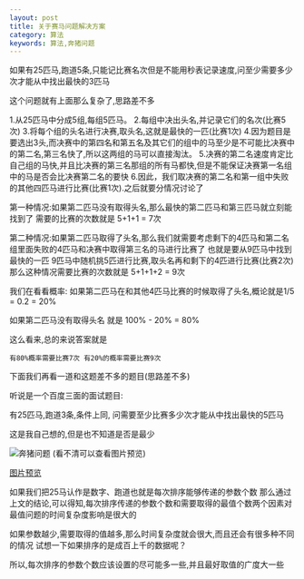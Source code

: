 ```yaml
---
layout: post
title: 关于赛马问题解决方案
category: 算法
keywords: 算法,奔猪问题
---
```


如果有25匹马,跑道5条,只能记比赛名次但是不能用秒表记录速度,问至少需要多少次才能从中找出最快的3匹马

这个问题就有上面那么复杂了,思路差不多

1.从25匹马中分成5组,每组5匹马。 
2.每组中决出头名,并记录它们的名次(比赛5次)
3.将每个组的头名进行决赛,取头名,这就是最快的一匹(比赛1次)
4.因为题目是要选出3头,而决赛中的第四名和第五名及其它们的组中的马至少是不可能比决赛中的第二名,第三名快了,所以这两组的马可以直接淘汰。
5.决赛的第二名速度肯定比自己组的马快,并且比决赛的第三名那组的所有马都快,但是不能保证决赛第一名组中的马是否会比决赛第二名的要快
6.因此，我们取决赛的第二名和第一组中失败的其他四匹马进行比赛(比赛1次).之后就要分情况讨论了

第一种情况:如果第二匹马没有取得头名,那么最快的第二匹马和第三匹马就立刻能找到了
需要的比赛的次数就是 5+1+1 = 7次

第二种情况:如果第二匹马取得了头名,那么我们就需要考虑剩下的4匹马和第二名组里面失败的4匹马和决赛中取得第三名的马进行比赛了
也就是要从9匹马中找到最快的一匹 9匹马中随机挑5匹进行比赛,取头名再和剩下的4匹进行比赛(比赛2次)
那么这种情况需要比赛的次数就是 5+1+1+2 = 9次

我们在看看概率:
如果第二匹马在和其他4匹马比赛的时候取得了头名,概论就是1/5 = 0.2 = 20%

如果第二匹马没有取得头名 就是 100% - 20% = 80%

这么看来,总的来说答案就是

`有80%概率需要比赛7次 有20%的概率需要比赛9次`


下面我们再看一道和这题差不多的题目(思路差不多)

听说是一个百度三面的面试题目:

有25匹马,跑道3条,条件上同,
问需要至少比赛多少次才能从中找出最快的5匹马

这是我自己想的,但是也不知道是否是最少

![奔猪问题](/assets/img/Algorithm1.png)
(看不清可以查看图片预览)

[图片预览](/assets/img/Algorithm1.png)



如果我们把25马认作是数字、跑道也就是每次排序能够传递的参数个数
那么通过上文的结论,可以得知,每次排序传递的参数个数和需要取得的最值个数两个因素对最值问题的时间复杂度影响是很大的

如果参数越少,需要取得的值越多,那么时间复杂度就会很大,而且还会有很多种不同的情况
试想一下如果排序的是成百上千的数据呢？

所以,每次排序的参数个数应该设置的尽可能多一些,并且最好取值的广度大一些



